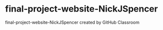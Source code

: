 # final-project-website-NickJSpencer
final-project-website-NickJSpencer created by GitHub Classroom
